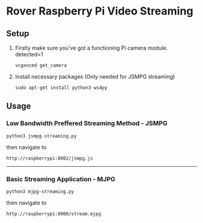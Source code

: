 # Rover Raspberry Pi Video Streaming

## Setup
1. Firstly make sure you've got a functioning Pi camera module. detected=1  
    ```
    vcgencmd get_camera
    ```

2. Install necessary packages (Only needed for JSMPG streaming)
    ```
    sudo apt-get install python3-ws4py 
    ```

## Usage
### Low Bandwidth Preffered Streaming Method - JSMPG
  ```
  python3 jsmpg-streaming.py  
  ```
  then navigate to
  ```
  http://raspberrypi:8082/jsmpg.js
  ``` 
  ---
### Basic Streaming Application - MJPG
  ```
  python3 mjpg-streaming.py
  ```
  then navigate to
  ```
  http://raspberrypi:8000/stream.mjpg
  ```  